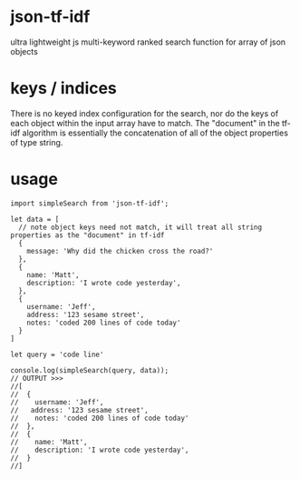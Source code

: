 # json-tf-idf
ultra lightweight js multi-keyword ranked search function for array of json objects

# keys / indices
There is no keyed index configuration for the search, nor do the keys of each object within the input array have to match. The "document" in the tf-idf algorithm is essentially the concatenation of all of the object properties of type string.

# usage
```
import simpleSearch from 'json-tf-idf';

let data = [
  // note object keys need not match, it will treat all string properties as the "document" in tf-idf
  {
    message: 'Why did the chicken cross the road?'
  },
  {
    name: 'Matt',
    description: 'I wrote code yesterday',
  },
  {
    username: 'Jeff',
    address: '123 sesame street',
    notes: 'coded 200 lines of code today'
  }
]

let query = 'code line'

console.log(simpleSearch(query, data));
// OUTPUT >>>
//[
//  {
//    username: 'Jeff',
//   address: '123 sesame street',
//    notes: 'coded 200 lines of code today'
//  },
//  {
//    name: 'Matt',
//    description: 'I wrote code yesterday',
//  }
//]
```
